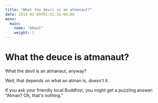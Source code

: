 ```yaml
---
title: "What the devil is an atmanaut?"
date: 2019-02-09T01:52:31-06:00
menu:
  main:
    name: "About"
    weight: 1
---
```


# What the deuce is atmanaut?

What the devil is an atmanaut, anyway?

Well, that depends on what an atman is, doesn't it.

If you ask your friendly local Buddhist, you might get a puzzling answer: "Atman? Oh, that's nothing."


